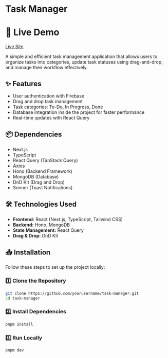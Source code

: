 # Task Manager

# 🚀 Live Demo
[Live Site](https://task-manager-zeta-flame.vercel.app/)



A simple and efficient task management application that allows users to organize tasks into categories, update task statuses using drag-and-drop, and manage their workflow effectively.


## ✨ Features
- User authentication with Firebase
- Drag and drop task management
- Task categories: To-Do, In Progress, Done
- Database integration inside the project for faster performance
- Real-time updates with React Query


## 📦 Dependencies
- Next.js
- TypeScript
- React Query (TanStack Query)
- Axios
- Hono (Backend Framework)
- MongoDB (Database)
- DnD Kit (Drag and Drop)
- Sonner (Toast Notifications)

## 🛠️ Technologies Used
- **Frontend:** React (Next.js, TypeScript, Tailwind CSS)
- **Backend:** Hono, MongoDB
- **State Management:** React Query
- **Drag & Drop:** DnD Kit


## 📥 Installation
Follow these steps to set up the project locally:

### 1️⃣ Clone the Repository
```bash
git clone https://github.com/yourusername/task-manager.git
cd task-manager

```

### 2️⃣ Install Dependencies
```bash
pnpm install

```

### 3️⃣ Run Locally
```bash
pnpm dev

```
